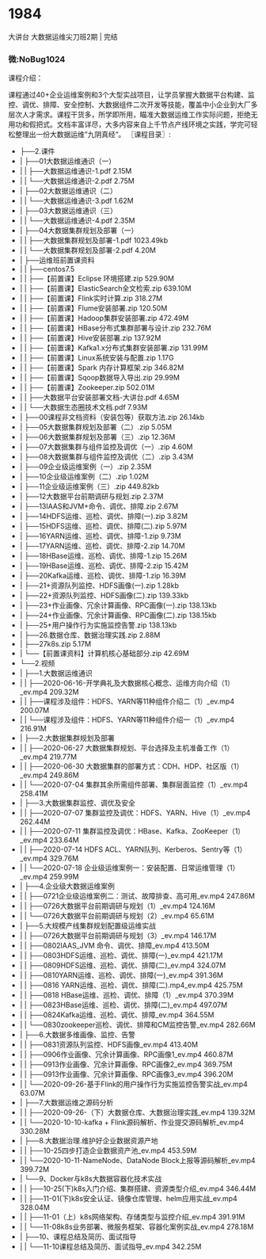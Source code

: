 # 1984
大讲台 大数据运维尖刀班2期 | 完结
### 微:NoBug1024 


课程介绍：

课程通过40+企业运维案例和3个大型实战项目，让学员掌握大数据平台构建、监控、调优、排障、安全控制、大数据组件二次开发等技能，覆盖中小企业到大厂多层次人才需求。课程干货多，所学即所用，瞄准大数据运维工作实际问题，拒绝无用功和假把式。文档丰富详尽，大多内容来自上千节点产线环境之实践，学完可轻松整理出一份大数据运维”九阴真经“。
〖课程目录〗:

- ├──2.课件  
- |   ├──01大数据运维通识（一）  
- |   |   ├──大数据运维通识-1.pdf  2.15M
- |   |   └──大数据运维通识-2.pdf  2.75M
- |   ├──02大数据运维通识（二）  
- |   |   └──大数据运维通识-3.pdf  1.62M
- |   ├──03大数据运维通识（三）  
- |   |   └──大数据运维通识-4.pdf  2.35M
- |   ├──04大数据集群规划及部署（一）  
- |   |   ├──大数据集群规划及部署-1.pdf  1023.49kb
- |   |   └──大数据集群规划及部署-2.pdf  4.20M
- |   ├──运维班前置课资料  
- |   |   ├──centos7.5  
- |   |   ├──【前置课】Eclipse 环境搭建.zip  529.90M
- |   |   ├──【前置课】ElasticSearch全文检索.zip  639.10M
- |   |   ├──【前置课】Flink实时计算.zip  318.27M
- |   |   ├──【前置课】Flume安装部署.zip  120.50M
- |   |   ├──【前置课】Hadoop集群安装部署.zip  472.49M
- |   |   ├──【前置课】HBase分布式集群部署与设计.zip  232.76M
- |   |   ├──【前置课】Hive安装部署.zip  137.92M
- |   |   ├──【前置课】Kafka1.x分布式集群安装部署.zip  131.99M
- |   |   ├──【前置课】Linux系统安装与配置.zip  1.17G
- |   |   ├──【前置课】Spark 内存计算框架.zip  346.82M
- |   |   ├──【前置课】Sqoop数据导入导出.zip  29.99M
- |   |   ├──【前置课】Zookeeper.zip  502.01M
- |   |   ├──大数据平台安装部署文档-大讲台.pdf  4.65M
- |   |   └──大数据生态圈技术文档.pdf  7.93M
- |   ├──00课程非文档资料（安装包等）获取方法.zip  26.14kb
- |   ├──05大数据集群规划及部署（二）.zip  5.05M
- |   ├──06大数据集群规划及部署（三）.zip  12.36M
- |   ├──07大数据集群与组件监控及调优（一）.zip  4.60M
- |   ├──08大数据集群与组件监控及调优（二）.zip  3.43M
- |   ├──09企业级运维案例（一）.zip  2.35M
- |   ├──10企业级运维案例（二）.zip  1.02M
- |   ├──11企业级运维案例（三）.zip  449.82kb
- |   ├──12大数据平台前期调研与规划.zip  2.37M
- |   ├──13IAAS和JVM+命令、调优、排障.zip  2.67M
- |   ├──14HDFS运维、巡检、调优、排障(一).zip  3.82M
- |   ├──15HDFS运维、巡检、调优、排障(二).zip  5.97M
- |   ├──16YARN运维、巡检、调优、排障-1.zip  9.73M
- |   ├──17YARN运维、巡检、调优、排障-2.zip  14.70M
- |   ├──18HBase运维、巡检、调优、排障-1.zip  15.26M
- |   ├──19HBase运维、巡检、调优、排障-2.zip  15.42M
- |   ├──20Kafka运维、巡检、调优、排障-1.zip  16.39M
- |   ├──21+资源队列监控、HDFS画像(一).zip  1.28kb
- |   ├──22+资源队列监控、HDFS画像(二).zip  139.33kb
- |   ├──23+作业画像、冗余计算画像、RPC画像(一).zip  138.13kb
- |   ├──24+作业画像、冗余计算画像、RPC画像(二).zip  138.15kb
- |   ├──25+用户操作行为实施监控告警.zip  138.13kb
- |   ├──26.数据仓库、数据治理实践.zip  2.88M
- |   ├──27k8s.zip  5.17M
- |   └──【前置课资料】计算机核心基础部分.zip  42.69M
- └──2.视频  
- |   ├──1.大数据运维通识  
- |   |   ├──2020-06-16-开学典礼及大数据核心概念、运维方向介绍（1）_ev.mp4  209.32M
- |   |   ├──课程涉及组件：HDFS、YARN等11种组件介绍二（1）_ev.mp4  200.07M
- |   |   └──课程涉及组件：HDFS、YARN等11种组件介绍一（1）_ev.mp4  216.91M
- |   ├──2.大数据集群规划及部署  
- |   |   ├──2020-06-27 大数据集群规划、平台选择及主机准备工作（1）_ev.mp4  219.77M
- |   |   ├──2020-06-30 大数据集群的部署方式：CDH、HDP、社区版（1）_ev.mp4  249.86M
- |   |   └──2020-07-04 集群其余所需组件部署、集群层面监控（1）_ev.mp4  258.41M
- |   ├──3.大数据集群监控、调优及安全  
- |   |   ├──2020-07-07 集群监控及调优：HDFS、YARN、Hive（1）_ev.mp4  262.44M
- |   |   ├──2020-07-11 集群监控及调优：HBase、Kafka、ZooKeeper（1）_ev.mp4  233.64M
- |   |   ├──2020-07-14 HDFS ACL、YARN队列、Kerberos、Sentry等（1）_ev.mp4  329.76M
- |   |   └──2020-07-18 企业级运维案例一：安装配置、日常运维管理（1）_ev.mp4  259.99M
- |   ├──4.企业级大数据运维案例  
- |   |   ├──0721企业级运维案例二：测试、故障排查、高可用_ev.mp4  247.86M
- |   |   ├──0726大数据平台前期调研与规划（1）_ev.mp4  124.16M
- |   |   └──0726大数据平台前期调研与规划（2）_ev.mp4  65.61M
- |   ├──5.大规模产线集群规划配置级运维实战  
- |   |   ├──0726大数据平台前期调研与规划（3）_ev.mp4  146.17M
- |   |   ├──0802IAAS_JVM 命令、调优、排障_ev.mp4  413.50M
- |   |   ├──0803HDFS运维、巡检、调优、排障(一)_ev.mp4  421.17M
- |   |   ├──0809HDFS运维、巡检、调优、排障(二)_ev.mp4  324.07M
- |   |   ├──0810YARN运维、巡检、调优、排障(一)_ev.mp4  391.36M
- |   |   ├──0816 YARN运维、巡检、调优、排障(二).mp4_ev.mp4  425.75M
- |   |   ├──0818 HBase运维、巡检、调优、排障（1）_ev.mp4  370.39M
- |   |   ├──0823HBase运维、巡检、调优、排障(二)_ev.mp4  497.07M
- |   |   ├──0824Kafka运维、巡检、调优、排障_ev.mp4  364.55M
- |   |   └──0830zookeeper巡检、调优、排障和CM监控告警_ev.mp4  282.66M
- |   ├──6.大数据多维画像、监控、告警  
- |   |   ├──0831资源队列监控、HDFS画像_ev.mp4  413.40M
- |   |   ├──0906作业画像、冗余计算画像、RPC画像1_ev.mp4  460.87M
- |   |   ├──0913作业画像、冗余计算画像、RPC画像2_ev.mp4  369.75M
- |   |   ├──0913作业画像、冗余计算画像、RPC画像3_ev.mp4  396.20M
- |   |   └──2020-09-26-基于Flink的用户操作行为实施监控告警实战_ev.mp4  63.07M
- |   ├──7.大数据运维之源码分析  
- |   |   ├──2020-09-26-（下）大数据仓库、大数据治理实践_ev.mp4  139.32M
- |   |   └──2020-10-10-kafka + Flink源码解析、作业提交源码解析_ev.mp4  330.28M
- |   ├──8.大数据治理.维护好企业数据资源产地  
- |   |   ├──10-25四步打造企业数据资产池_ev.mp4  453.59M
- |   |   └──2020-10-11-NameNode、DataNode Block上报等源码解析_ev.mp4  399.72M
- |   └──9、Docker与k8s大数据容器化技术实战  
- |   |   ├──10-25(下)k8s入门介绍、集群搭建、资源类型介绍_ev.mp4  346.44M
- |   |   ├──11-01(下)k8s安全认证、镜像仓库管理、helm应用实战_ev.mp4  328.04M
- |   |   ├──11-01（上）k8s网络架构、存储类型与监控介绍_ev.mp4  391.91M
- |   |   └──11-08k8s业务部署、微服务框架、容器化案例实战_ev.mp4  278.18M
- |   ├──10、课程总结及简历、面试指导  
- |   |   └──11-10课程总结及简历、面试指导_ev.mp4  342.25M
